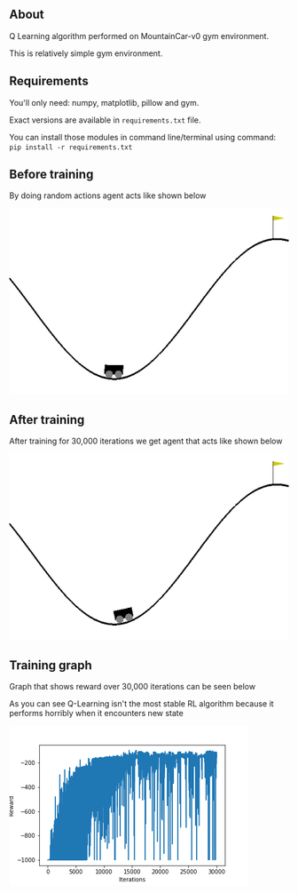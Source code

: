 ## About

Q Learning algorithm performed on MountainCar-v0 gym environment. 

This is relatively simple gym environment.

## Requirements

You'll only need: numpy, matplotlib, pillow and gym.

Exact versions are available in `requirements.txt` file.

You can install those modules in command line/terminal using command: `pip install -r requirements.txt`

## Before training

By doing random actions agent acts like shown below

<img src="./MountainCar Q Learning Before Training Random Movement.gif"/>

## After training

After training for 30,000 iterations we get agent that acts like shown below

<img src="./MountainCar Q Learning After Training REWARD -145.gif"/>

## Training graph

Graph that shows reward over 30,000 iterations can be seen below

As you can see Q-Learning isn't the most stable RL algorithm because it performs horribly when it encounters new state

<img src="./Training Graph.png"/>

